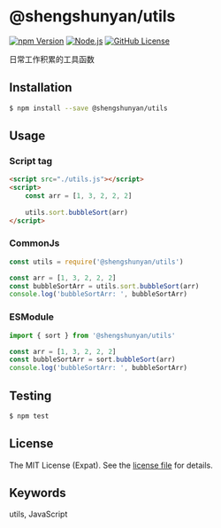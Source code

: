 # @shengshunyan/utils

[![npm Version][NPM VERSION BADGE]][NPM PAGE]
[![Node.js][NODE VERSION BADGE]][NODE PAGE]
[![GitHub License][LICENSE BADGE]][LICENSE PAGE]

[NPM VERSION BADGE]: https://img.shields.io/npm/v/@shengshunyan/utils
[NPM PAGE]: https://www.npmjs.com/package/@shengshunyan/utils
[NODE VERSION BADGE]: https://img.shields.io/node/v/@shengshunyan/utils
[NODE PAGE]: https://nodejs.org/
[LICENSE BADGE]: https://img.shields.io/npm/l/@shengshunyan/utils
[LICENSE PAGE]: https://github.com/jbenner-radham/node-readme-md/blob/master/LICENSE

日常工作积累的工具函数

## Installation

```sh
$ npm install --save @shengshunyan/utils
```

## Usage

### Script tag

```html
<script src="./utils.js"></script>
<script>
    const arr = [1, 3, 2, 2, 2]
    
    utils.sort.bubbleSort(arr)
</script>
```

### CommonJs

```JavaScript
const utils = require('@shengshunyan/utils')

const arr = [1, 3, 2, 2, 2]
const bubbleSortArr = utils.sort.bubbleSort(arr)
console.log('bubbleSortArr: ', bubbleSortArr)
```

### ESModule

```JavaScript
import { sort } from '@shengshunyan/utils'

const arr = [1, 3, 2, 2, 2]
const bubbleSortArr = sort.bubbleSort(arr)
console.log('bubbleSortArr: ', bubbleSortArr)
```

## Testing

```sh
$ npm test
```

## License

The MIT License (Expat). See the [license file](LICENSE) for details.

## Keywords

utils, JavaScript

